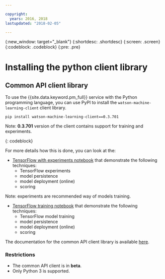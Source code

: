 ```yaml
---

copyright:
  years: 2016, 2018
lastupdated: "2018-02-05"

---
```

{:new_window: target="_blank"}
{:shortdesc: .shortdesc}
{:screen: .screen}
{:codeblock: .codeblock}
{:pre: .pre}

# Installing the python client library

## Common API client library

To use the {{site.data.keyword.pm_full}} service with the Python programming language, you can use PyPI to install the `watson-machine-learning-client` client library.

```
pip install watson-machine-learning-client==0.3.701
```
Note: **0.3.701** version of the client contains support for training and experiments.

{: codeblock}


For more details how this is done, you can look at the:
* [TensorFlow with experiments notebook](https://dataplatform.ibm.com/analytics/notebooks/76f98b75-33b3-4bc0-925f-68e18d21c8f2/view?access_token=782249398be11c183dc1cd4d1ab64c1e41ddfbe4895718713f79c9e99a8f752f) that demonstrate the following techniques:
  * TensorFlow experiments
  * model persistence
  * model deployment (online)
  * scoring

Note: experiments are recommended way of models training.

* [TensorFlow training notebook](https://dataplatform.ibm.com/analytics/notebooks/bf0150bf-a239-4de6-809c-2368c62b4494/view?access_token=4cf4726e821fa2806a39faacd693c050b70142488f1d83f6ef5c6f08b8d5685b) that demonstrate the following techniques:
  * TensorFlow model training
  * model persistence
  * model deployment (online)
  * scoring


The documentation for the common API client library is available [here](http://wml-api-pyclient-dev.mybluemix.net/).

### Restrictions

* The common API client is in **beta**.
* Only Python 3 is supported.
